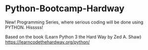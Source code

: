 # Python-Bootcamp-Hardway
New! Programming Series, where serious coding will be done using PYTHON. Hisssss!

Based on the book (Learn Python 3 the Hard Way by Zed A. Shaw) https://learncodethehardway.org/python/
